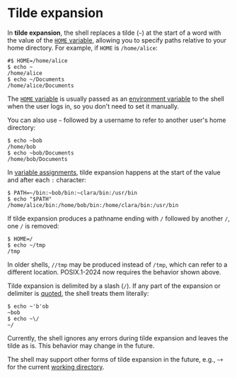 # Tilde expansion

In **tilde expansion**, the shell replaces a tilde (`~`) at the start of a word with the value of the [`HOME` variable](../parameters/variables.md#reserved-variable-names), allowing you to specify paths relative to your home directory.
For example, if `HOME` is `/home/alice`:

```shell,hidelines=#
#$ HOME=/home/alice
$ echo ~
/home/alice
$ echo ~/Documents
/home/alice/Documents
```

The [`HOME` variable](../parameters/variables.md#reserved-variable-names) is usually passed as an [environment variable](../parameters/variables.md#environment-variables) to the shell when the user logs in, so you don't need to set it manually.

You can also use `~` followed by a username to refer to another user's home directory:

```shell,no_run
$ echo ~bob
/home/bob
$ echo ~bob/Documents
/home/bob/Documents
```

In [variable assignments](../parameters/variables.md#defining-variables), tilde expansion happens at the start of the value and after each `:` character:

```shell,no_run
$ PATH=~/bin:~bob/bin:~clara/bin:/usr/bin
$ echo "$PATH"
/home/alice/bin:/home/bob/bin:/home/clara/bin:/usr/bin
```

If tilde expansion produces a pathname ending with `/` followed by another `/`, one `/` is removed:

```shell
$ HOME=/
$ echo ~/tmp
/tmp
```

In older shells, `//tmp` may be produced instead of `/tmp`, which can refer to a different location. POSIX.1-2024 now requires the behavior shown above.

Tilde expansion is delimited by a slash (`/`). If any part of the expansion or delimiter is [quoted](quoting.md), the shell treats them literally:

```shell
$ echo ~'b'ob
~bob
$ echo ~\/
~/
```

Currently, the shell ignores any errors during tilde expansion and leaves the tilde as is. This behavior may change in the future.

The shell may support other forms of tilde expansion in the future, e.g., `~+` for the current [working directory](../../environment/working_directory.md).

